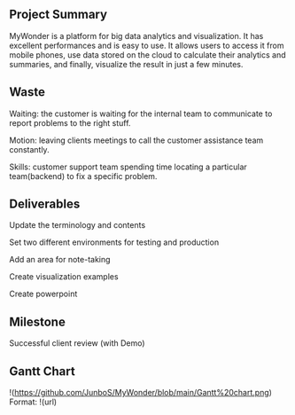 ## Project Summary

MyWonder is a platform for big data analytics and visualization. It has excellent performances and is easy to use. It allows users to access it from mobile phones, use data stored on the cloud to calculate their analytics and summaries, and finally, visualize the result in just a few minutes.

## Waste 

Waiting: the customer is waiting for the internal team to communicate to report problems to the right stuff.

Motion: leaving clients meetings to call the customer assistance team constantly.

Skills: customer support team spending time locating a particular team(backend) to fix a specific problem.

## Deliverables

Update the terminology and contents

Set two different environments for testing and production

Add an area for note-taking

Create visualization examples

Create powerpoint

## Milestone

Successful client review (with Demo)

## Gantt Chart

!(https://github.com/JunboS/MyWonder/blob/main/Gantt%20chart.png)
Format: !(url)
